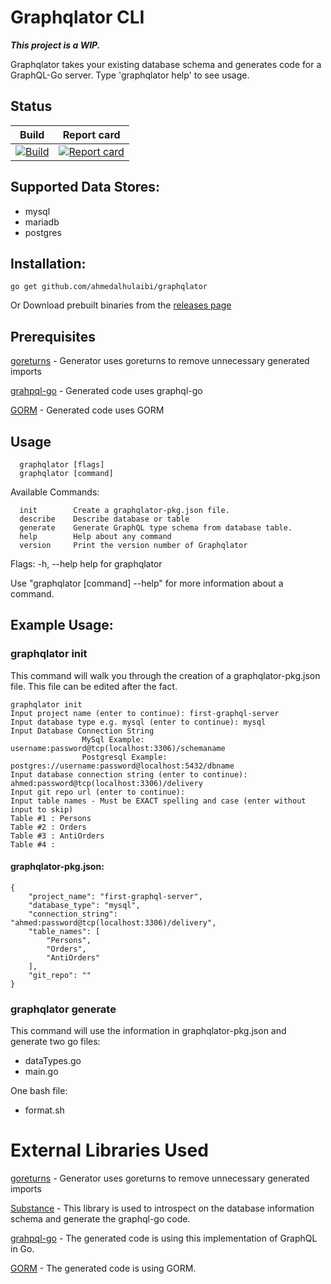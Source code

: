 # Graphqlator CLI
__*This project is a WIP.*__

Graphqlator takes your existing database schema and generates code for a GraphQL-Go server. Type 'graphqlator help' to see usage.

## Status

| Build                             | Report card                           |
| :-------------------------------: | :-----------------------------------: |
| [![Build][build-badge]][build-link] | [![Report card][rc-badge]][rc-link]   |

[build-badge]: https://travis-ci.org/ahmedalhulaibi/graphqlator.svg?branch=master "Travis-CI build status"
[build-link]: https://travis-ci.org/ahmedalhulaibi/graphqlator "Travis-CI build status link"
[rc-badge]: https://goreportcard.com/badge/github.com/ahmedalhulaibi/graphqlator "Report card status"
[rc-link]: https://goreportcard.com/report/github.com/ahmedalhulaibi/graphqlator "Report card status"

## Supported Data Stores:

- mysql
- mariadb
- postgres

## Installation:

```
go get github.com/ahmedalhulaibi/graphqlator
```

Or Download prebuilt binaries from the [releases page](https://github.com/ahmedalhulaibi/go-graphqlator-cli/releases)

## Prerequisites

[goreturns](https://github.com/sqs/goreturns) - Generator uses goreturns to remove unnecessary generated imports

[grahpql-go](https://github.com/graphql-go/graphql) - Generated code uses graphql-go

[GORM](https://github.com/jinzhu/gorm) - Generated code uses GORM

## Usage
```
  graphqlator [flags]
  graphqlator [command]
```
Available Commands:
```
  init        Create a graphqlator-pkg.json file.
  describe    Describe database or table
  generate    Generate GraphQL type schema from database table.
  help        Help about any command
  version     Print the version number of Graphqlator
```
Flags:
  -h, --help   help for graphqlator

Use "graphqlator [command] --help" for more information about a command.

## Example Usage:

### graphqlator init

This command will walk you through the creation of a graphqlator-pkg.json file. This file can be edited after the fact.

```
graphqlator init
Input project name (enter to continue): first-graphql-server
Input database type e.g. mysql (enter to continue): mysql
Input Database Connection String
				MySql Example: username:password@tcp(localhost:3306)/schemaname
				Postgresql Example: postgres://username:password@localhost:5432/dbname
Input database connection string (enter to continue): ahmed:password@tcp(localhost:3306)/delivery
Input git repo url (enter to continue): 
Input table names - Must be EXACT spelling and case (enter without input to skip)
Table #1 : Persons
Table #2 : Orders
Table #3 : AntiOrders
Table #4 : 
```
#### graphqlator-pkg.json:
```
{
    "project_name": "first-graphql-server",
    "database_type": "mysql",
    "connection_string": "ahmed:password@tcp(localhost:3306)/delivery",
    "table_names": [
        "Persons",
        "Orders",
        "AntiOrders"
    ],
    "git_repo": ""
}
```
### graphqlator generate
This command will use the information in graphqlator-pkg.json and generate two go files: 
- dataTypes.go
- main.go

One bash file:
- format.sh


# External Libraries Used
[goreturns](https://github.com/sqs/goreturns) - Generator uses goreturns to remove unnecessary generated imports

[Substance](https://github.com/ahmedalhulaibi/substance) - This library is used to introspect on the database information schema and generate the graphql-go code.

[grahpql-go](https://github.com/graphql-go/graphql) - The generated code is using this implementation of GraphQL in Go.

[GORM](https://github.com/jinzhu/gorm) - The generated code is using GORM.

